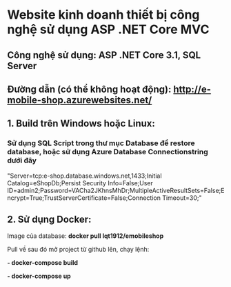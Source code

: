 # Website kinh doanh thiết bị công nghệ sử dụng ASP .NET Core MVC

## Công nghệ sử dụng: ASP .NET Core 3.1, SQL Server

## Đường dẫn (có thể không hoạt động): <http://e-mobile-shop.azurewebsites.net/>

## 1. Build trên Windows hoặc Linux: 
### Sử dụng SQL Script trong thư mục Database để restore database, hoặc sử dụng Azure Database Connectionstring dưới đây

"Server=tcp:e-shop.database.windows.net,1433;Initial Catalog=eShopDb;Persist Security Info=False;User ID=admin2;Password=VACha2JKhnsMhDr;MultipleActiveResultSets=False;Encrypt=True;TrustServerCertificate=False;Connection Timeout=30;"

## 2. Sử dụng Docker:

Image của database: **docker pull lqt1912/emobileshop**

Pull về sau đó mở project từ github lên, chạy lệnh:

**- docker-compose build**

**- docker-compose up**
